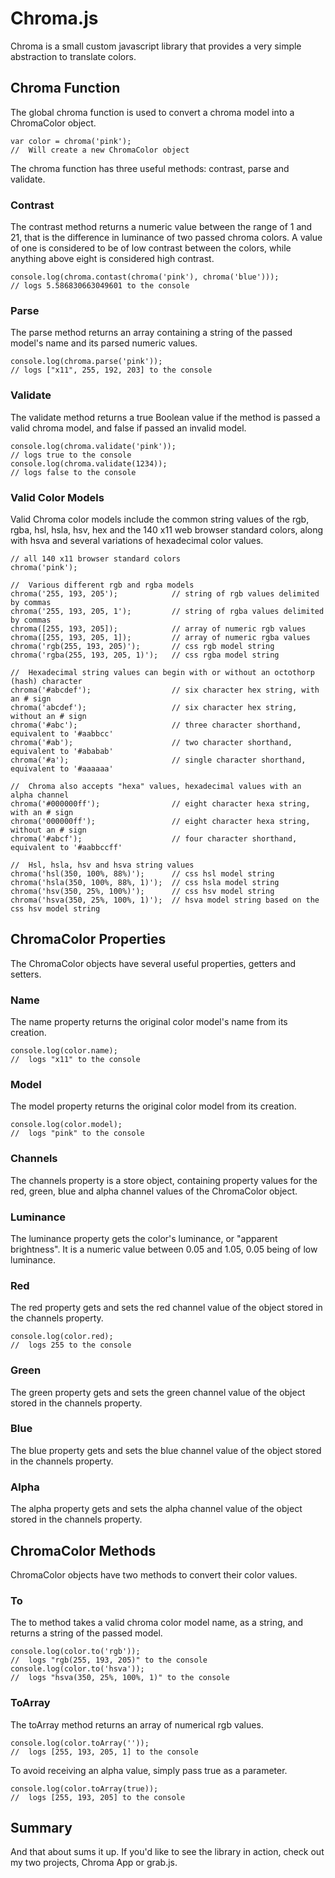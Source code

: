 # Chroma.js
Chroma is a small custom javascript library that provides a very simple abstraction to translate colors.



## Chroma Function
The global chroma function is used to convert a chroma model into a ChromaColor object.
```
var color = chroma('pink');
//  Will create a new ChromaColor object
```

The chroma function has three useful methods: contrast, parse and validate.
### Contrast
The contrast method returns a numeric value between the range of 1 and 21, that is the difference in luminance of two passed chroma colors. A value of one is considered to be of low contrast between the colors, while anything above eight is considered high contrast.
```
console.log(chroma.contast(chroma('pink'), chroma('blue')));
// logs 5.586830663049601 to the console
```

### Parse
The parse method returns an array containing a string of the passed model's name and its parsed numeric values.
```
console.log(chroma.parse('pink'));
// logs ["x11", 255, 192, 203] to the console
```

### Validate
The validate method returns a true Boolean value if the method is passed a valid chroma model, and false if passed an invalid model.
```
console.log(chroma.validate('pink'));
// logs true to the console
console.log(chroma.validate(1234));
// logs false to the console
```

### Valid Color Models
Valid Chroma color models include the common string values of the rgb, rgba, hsl, hsla, hsv, hex and the 140 x11 web browser standard colors, along with hsva and several variations of hexadecimal color values.
```
// all 140 x11 browser standard colors
chroma('pink');

//  Various different rgb and rgba models
chroma('255, 193, 205');            // string of rgb values delimited by commas
chroma('255, 193, 205, 1');         // string of rgba values delimited by commas
chroma([255, 193, 205]);            // array of numeric rgb values
chroma([255, 193, 205, 1]);         // array of numeric rgba values
chroma('rgb(255, 193, 205)');       // css rgb model string
chroma('rgba(255, 193, 205, 1)');   // css rgba model string

//  Hexadecimal string values can begin with or without an octothorp (hash) character
chroma('#abcdef');                  // six character hex string, with an # sign
chroma('abcdef');                   // six character hex string, without an # sign
chroma('#abc');                     // three character shorthand, equivalent to '#aabbcc'
chroma('#ab');                      // two character shorthand, equivalent to '#ababab'
chroma('#a');                       // single character shorthand, equivalent to '#aaaaaa'

//  Chroma also accepts "hexa" values, hexadecimal values with an alpha channel
chroma('#000000ff');                // eight character hexa string, with an # sign
chroma('000000ff');                 // eight character hexa string, without an # sign
chroma('#abcf');                    // four character shorthand, equivalent to '#aabbccff'

//  Hsl, hsla, hsv and hsva string values
chroma('hsl(350, 100%, 88%)');      // css hsl model string
chroma('hsla(350, 100%, 88%, 1)');  // css hsla model string
chroma('hsv(350, 25%, 100%)');      // css hsv model string
chroma('hsva(350, 25%, 100%, 1)');  // hsva model string based on the css hsv model string
```



## ChromaColor Properties
The ChromaColor objects have several useful properties, getters and setters.

### Name
The name property returns the original color model's name from its creation.
```
console.log(color.name);
//  logs "x11" to the console
```

### Model
The model property returns the original color model from its creation.
```
console.log(color.model);
//  logs "pink" to the console
```

### Channels
The channels property is a store object, containing property values for the red, green, blue and alpha channel values of the ChromaColor object.

### Luminance
The luminance property gets the color's luminance, or "apparent brightness". It is a numeric value between 0.05 and 1.05, 0.05 being of low luminance.

### Red
The red property gets and sets the red channel value of the object stored in the channels property.
```
console.log(color.red);
//  logs 255 to the console
```

### Green
The green property gets and sets the green channel value of the object stored in the channels property.

### Blue
The blue property gets and sets the blue channel value of the object stored in the channels property.

### Alpha
The alpha property gets and sets the alpha channel value of the object stored in the channels property.



## ChromaColor Methods
ChromaColor objects have two methods to convert their color values.

### To
The to method takes a valid chroma color model name, as a string, and returns a string of the passed model.
```
console.log(color.to('rgb'));
//  logs "rgb(255, 193, 205)" to the console
console.log(color.to('hsva'));
//  logs "hsva(350, 25%, 100%, 1)" to the console
```

### ToArray
The toArray method returns an array of numerical rgb values.
```
console.log(color.toArray(''));
//  logs [255, 193, 205, 1] to the console
```

To avoid receiving an alpha value, simply pass true as a parameter.
```
console.log(color.toArray(true));
//  logs [255, 193, 205] to the console
```


## Summary
And that about sums it up. If you'd like to see the library in action, check out my two projects, Chroma App or grab.js.